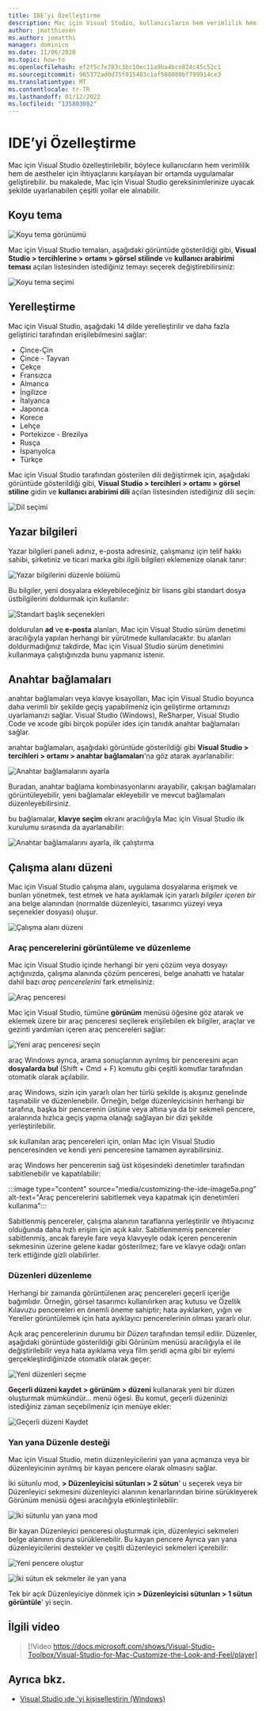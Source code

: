 ```yaml
---
title: IDE’yi Özelleştirme
description: Mac için Visual Studio, kullanıcıların hem verimlilik hem de aesthetic characteristics ihtiyaçlarını karşılayan bir ortamda uygulama geliştirmesine olanak tanıyan çeşitli yollarla özelleştirilebilir. bu makalede, Mac için Visual Studio gereksinimlerinize uyacak şekilde uyarlanabilen çeşitli yollar ele alınabilir.
author: jmatthiesen
ms.author: jomatthi
manager: dominicn
ms.date: 11/06/2020
ms.topic: how-to
ms.openlocfilehash: ef2f5c7e783c3bc10ec11a9ba4bce824c45c52c1
ms.sourcegitcommit: 965372ad0d75f015403c1af508080bf799914ce3
ms.translationtype: MT
ms.contentlocale: tr-TR
ms.lasthandoff: 01/12/2022
ms.locfileid: "135803082"
---
```

# <a name="customizing-the-ide"></a>IDE’yi Özelleştirme

Mac için Visual Studio özelleştirilebilir, böylece kullanıcıların hem verimlilik hem de aestheler için ihtiyaçlarını karşılayan bir ortamda uygulamalar geliştirebilir. bu makalede, Mac için Visual Studio gereksinimlerinize uyacak şekilde uyarlanabilen çeşitli yollar ele alınabilir.

## <a name="dark-theme"></a>Koyu tema

![Koyu tema görünümü](media/customizing-the-ide-image7a.png)

Mac için Visual Studio temaları, aşağıdaki görüntüde gösterildiği gibi, **Visual Studio > tercihlerine > ortamı > görsel stilinde** ve **kullanıcı arabirimi teması** açılan listesinden istediğiniz temayı seçerek değiştirebilirsiniz:

![Koyu tema seçimi](media/customizing-the-ide-image7b.png)

## <a name="localization"></a>Yerelleştirme

Mac için Visual Studio, aşağıdaki 14 dilde yerelleştirilir ve daha fazla geliştirici tarafından erişilebilmesini sağlar:

* Çince-Çin
* Çince - Tayvan
* Çekçe
* Fransızca
* Almanca
* İngilizce
* İtalyanca
* Japonca
* Korece
* Lehçe
* Portekizce - Brezilya
* Rusça
* İspanyolca
* Türkçe

Mac için Visual Studio tarafından gösterilen dili değiştirmek için, aşağıdaki görüntüde gösterildiği gibi, **Visual Studio > tercihleri > ortamı > görsel stiline** gidin ve **kullanıcı arabirimi dili** açılan listesinden istediğiniz dili seçin:

![Dil seçimi](media/customizing-the-ide-image11a.png)

## <a name="author-information"></a>Yazar bilgileri

Yazar bilgileri paneli adınız, e-posta adresiniz, çalışmanız için telif hakkı sahibi, şirketiniz ve ticari marka gibi ilgili bilgileri eklemenize olanak tanır:

![Yazar bilgilerini düzenle bölümü](media/customizing-the-ide-image9a.png)

Bu bilgiler, yeni dosyalara ekleyebileceğiniz bir lisans gibi standart dosya üstbilgilerini doldurmak için kullanılır:

![Standart başlık seçenekleri](media/customizing-the-ide-image8a.png)

doldurulan **ad** ve **e-posta** alanları, Mac için Visual Studio sürüm denetimi aracılığıyla yapılan herhangi bir yürütmede kullanılacaktır. bu alanları doldurmadığınız takdirde, Mac için Visual Studio sürüm denetimini kullanmaya çalıştığınızda bunu yapmanız istenir.

## <a name="key-bindings"></a>Anahtar bağlamaları

anahtar bağlamaları veya klavye kısayolları, Mac için Visual Studio boyunca daha verimli bir şekilde geçiş yapabilmeniz için geliştirme ortamınızı uyarlamanızı sağlar. Visual Studio (Windows), ReSharper, Visual Studio Code ve xcode gibi birçok popüler ides için tanıdık anahtar bağlamaları sağlar.

anahtar bağlamaları, aşağıdaki görüntüde gösterildiği gibi **Visual Studio > tercihleri > ortamı > anahtar bağlamaları**'na göz atarak ayarlanabilir:

![Anahtar bağlamalarını ayarla](media/customizing-the-ide-image10a.png)

Buradan, anahtar bağlama kombinasyonlarını arayabilir, çakışan bağlamaları görüntüleyebilir, yeni bağlamalar ekleyebilir ve mevcut bağlamaları düzenleyebilirsiniz.

bu bağlamalar, **klavye seçim** ekranı aracılığıyla Mac için Visual Studio ilk kurulumu sırasında da ayarlanabilir:

![Anahtar bağlamalarını ayarla, ilk çalıştırma](media/ide-tour-2019-keyboard-shortcut.png)

## <a name="workspace-layout"></a>Çalışma alanı düzeni

Mac için Visual Studio çalışma alanı, uygulama dosyalarına erişmek ve bunları yönetmek, test etmek ve hata ayıklamak için yararlı *bilgiler içeren bir* ana belge alanından (normalde düzenleyici, tasarımcı yüzeyi veya seçenekler dosyası) oluşur.

 ![Çalışma alanı düzeni](media/customizing-the-ide-image1a.png)

### <a name="viewing-and-arranging-tool-windows"></a>Araç pencerelerini görüntüleme ve düzenleme

Mac için Visual Studio içinde herhangi bir yeni çözüm veya dosyayı açtığınızda, çalışma alanında çözüm penceresi, belge anahattı ve hatalar dahil bazı *araç pencerelerini* fark etmelisiniz:

![Araç penceresi](media/customizing-the-ide-image2a.png)

Mac için Visual Studio, tümüne **görünüm** menüsü öğesine göz atarak ve eklemek üzere bir araç penceresi seçilerek erişilebilen ek bilgiler, araçlar ve gezinti yardımları içeren araç pencereleri sağlar:

![Yeni araç penceresi seçin](media/customizing-the-ide-image3a.png)

araç Windows ayrıca, arama sonuçlarının ayrılmış bir penceresini açan **dosyalarda bul** (Shift + Cmd + F) komutu gibi çeşitli komutlar tarafından otomatik olarak açılabilir.

araç Windows, sizin için yararlı olan her türlü şekilde iş akışınız genelinde taşınabilir ve düzenlenebilir. Örneğin, belge düzenleyicisinin herhangi bir tarafına, başka bir pencerenin üstüne veya altına ya da bir sekmeli pencere, aralarında hızlıca geçiş yapma olanağı sağlayan bir dizi şekilde yerleştirilebilir.

sık kullanılan araç pencereleri için, onları Mac için Visual Studio penceresinden ve kendi yeni penceresine tamamen ayırabilirsiniz.

araç Windows her pencerenin sağ üst köşesindeki denetimler tarafından sabitlenebilir ve kapatılabilir:

:::image type="content" source="media/customizing-the-ide-image5a.png" alt-text="Araç pencerelerini sabitlemek veya kapatmak için denetimleri kullanma":::

Sabitlenmiş pencereler, çalışma alanının taraflarına yerleştirilir ve ihtiyacınız olduğunda daha hızlı erişim için açık kalır. Sabitlenmemiş pencereler sabitlenmiş, ancak fareyle fare veya klavyeyle odak içeren pencerenin sekmesinin üzerine gelene kadar gösterilmez; fare ve klavye odağı onları terk ettiğinde gizli olabilirler.

### <a name="organizing-layouts"></a>Düzenleri düzenleme

Herhangi bir zamanda görüntülenen araç pencereleri geçerli içeriğe bağımlıdır. Örneğin, görsel tasarımcı kullanılırken araç kutusu ve Özellik Kılavuzu pencereleri en önemli öneme sahiptir; hata ayıklarken, yığın ve Yereller görüntülemek için hata ayıklayıcı pencerelerinin olması yararlı olur.

Açık araç pencerelerinin durumu bir *Düzen* tarafından temsil edilir. Düzenler, aşağıdaki görüntüde gösterildiği gibi Görünüm menüsü aracılığıyla el ile değiştirilebilir veya hata ayıklama veya film şeridi açma gibi bir eylemi gerçekleştirdiğinizde otomatik olarak geçer:

![Yeni düzenleri seçme](media/customizing-the-ide-image6b.png)

**Geçerli düzeni kaydet > görünüm > düzeni** kullanarak yeni bir düzen oluşturmak mümkündür... menü öğesi. Bu komut, geçerli düzeninizi istediğiniz zaman seçebilmeniz için menüye ekler:

![Geçerli düzeni Kaydet](media/customizing-the-ide-image6a.png)

### <a name="side-by-side-editing-support"></a>Yan yana Düzenle desteği

Mac için Visual Studio, metin düzenleyicilerini yan yana açmanıza veya bir düzenleyicinin ayrılmış bir kayan pencere olarak olmasını sağlar.

İki sütunlu mod, **> Düzenleyicisi sütunları > 2 sütun**' u seçerek veya bir Düzenleyici sekmesini düzenleyici alanının kenarlarından birine sürükleyerek Görünüm menüsü öğesi aracılığıyla etkinleştirilebilir:

![İki sütunlu yan yana mod](media/customizing-the-ide-sbs.png)

Bir kayan Düzenleyici penceresi oluşturmak için, düzenleyici sekmeleri belge alanının dışına sürüklenebilir. Bu kayan pencere Ayrıca yan yana düzenleyicilerini destekler ve çeşitli düzenleyici sekmeleri içerebilir:

![Yeni pencere oluştur](media/customizing-the-ide-sbs1.png)

![İki sütun ek sekmeler ile yan yana](media/customizing-the-ide-sbs2.png)

Tek bir açık Düzenleyiciye dönmek için **> Düzenleyicisi sütunları > 1 sütun görüntüle**' yi seçin.

## <a name="related-video"></a>İlgili video

> [!Video https://docs.microsoft.com/shows/Visual-Studio-Toolbox/Visual-Studio-for-Mac-Customize-the-Look-and-Feel/player]

## <a name="see-also"></a>Ayrıca bkz.

- [Visual Studio ıde 'yi kişiselleştirin (Windows)](/visualstudio/ide/personalizing-the-visual-studio-ide)